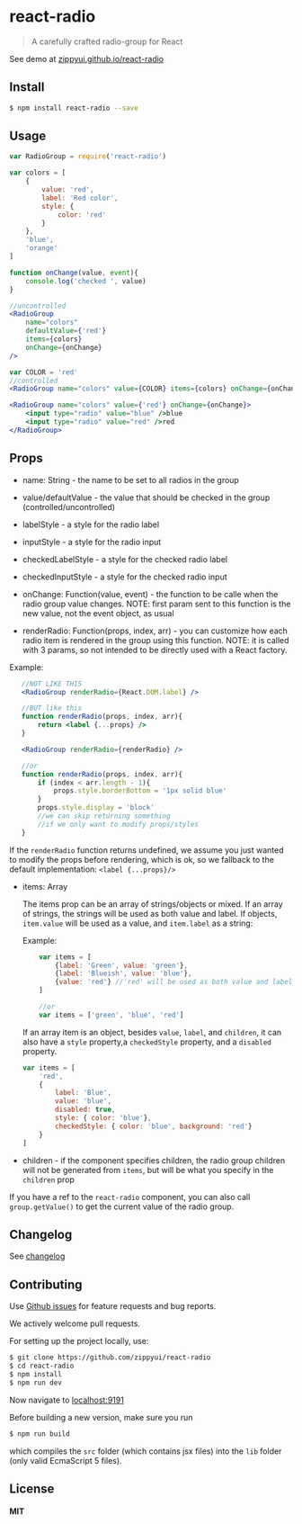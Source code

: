 # react-radio

> A carefully crafted radio-group for React

See demo at [zippyui.github.io/react-radio](http://zippyui.github.io/react-radio)

## Install

```sh
$ npm install react-radio --save
```

## Usage

```jsx
var RadioGroup = require('react-radio')

var colors = [
    {
        value: 'red',
        label: 'Red color',
        style: {
            color: 'red'
        }
    },
    'blue',
    'orange'
]

function onChange(value, event){
    console.log('checked ', value)
}

//uncontrolled
<RadioGroup
    name="colors"
    defaultValue={'red'}
    items={colors}
    onChange={onChange}
/>

var COLOR = 'red'
//controlled
<RadioGroup name="colors" value={COLOR} items={colors} onChange={onChange} />

<RadioGroup name="colors" value={'red'} onChange={onChange}>
    <input type="radio" value="blue" />blue
    <input type="radio" value="red" />red
</RadioGroup>
```

## Props

 * name: String - the name to be set to all radios in the group
 * value/defaultValue - the value that should be checked in the group (controlled/uncontrolled)
 * labelStyle - a style for the radio label
 * inputStyle - a style for the radio input

 * checkedLabelStyle - a style for the checked radio label
 * checkedInputStyle - a style for the checked radio input

 * onChange: Function(value, event) - the function to be calle when the radio group value changes. NOTE: first param sent to this function is the new value, not the event object, as usual

 * renderRadio: Function(props, index, arr) - you can customize how each radio item is rendered in the group using this function. NOTE: it is called with 3 params, so not intended to be directly used with a React factory.

 Example:
 ```jsx
    //NOT LIKE THIS
    <RadioGroup renderRadio={React.DOM.label} />

    //BUT like this
    function renderRadio(props, index, arr){
        return <label {...props} />
    }

    <RadioGroup renderRadio={renderRadio} />

    //or
    function renderRadio(props, index, arr){
        if (index < arr.length - 1){
            props.style.borderBottom = '1px solid blue'
        }
        props.style.display = 'block'
        //we can skip returning something
        //if we only want to modify props/styles
    }
 ```

 If the `renderRadio` function returns undefined, we assume you just wanted to modify the props before rendering, which is ok, so we fallback to the default implementation:
 `<label {...props}/>`

 * items: Array

    The items prop can be an array of strings/objects or mixed. If an array of strings, the strings will be used as both value and label. If objects, `item.value` will be used as a value, and `item.label` as a string:

    Example:
    ```js
        var items = [
            {label: 'Green', value: 'green'},
            {label: 'Blueish', value: 'blue'},
            {value: 'red'} //'red' will be used as both value and label
        ]

        //or
        var items = ['green', 'blue', 'red']
    ```

    If an array item is an object, besides `value`, `label`, and `children`, it can also have a `style` property,a `checkedStyle` property, and a `disabled` property.

    ```js
    var items = [
        'red',
        {
            label: 'Blue',
            value: 'blue',
            disabled: true,
            style: { color: 'blue'},
            checkedStyle: { color: 'blue', background: 'red'}
        }
    ]
    ```

 * children - if the component specifies children, the radio group children will not be generated from `items`, but will be what you specify in the `children` prop

If you have a ref to the `react-radio` component, you can also call `group.getValue()` to get the current value of the radio group.

## Changelog

See [changelog](./CHANGELOG.md)

## Contributing

Use [Github issues](https://github.com/zippyui/react-radio/issues) for feature requests and bug reports.

We actively welcome pull requests.

For setting up the project locally, use:

```sh
$ git clone https://github.com/zippyui/react-radio
$ cd react-radio
$ npm install
$ npm run dev 
```

Now navigate to [localhost:9191](http://localhost:9091/)

Before building a new version, make sure you run

```sh
$ npm run build
```
which compiles the `src` folder (which contains jsx files) into the `lib` folder (only valid EcmaScript 5 files).

## License

#### MIT